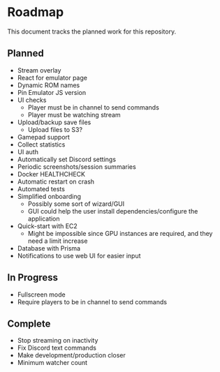 # Roadmap

This document tracks the planned work for this repository.

## Planned

- Stream overlay
- React for emulator page
- Dynamic ROM names
- Pin Emulator JS version
- UI checks
  - Player must be in channel to send commands
  - Player must be watching stream
- Upload/backup save files
  - Upload files to S3?
- Gamepad support
- Collect statistics
- UI auth
- Automatically set Discord settings
- Periodic screenshots/session summaries
- Docker HEALTHCHECK
- Automatic restart on crash
- Automated tests
- Simplified onboarding
  - Possibly some sort of wizard/GUI
  - GUI could help the user install dependencies/configure the application
- Quick-start with EC2
  - Might be impossible since GPU instances are required, and they need a limit increase
- Database with Prisma
- Notifications to use web UI for easier input

## In Progress

- Fullscreen mode
- Require players to be in channel to send commands

## Complete

- Stop streaming on inactivity
- Fix Discord text commands
- Make development/production closer
- Minimum watcher count
